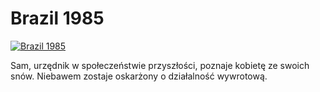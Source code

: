 Brazil 1985 
=============
[![Brazil 1985 ](http://vidos.pl/images/player.gif)](http://vidos.pl/brazil-1985)

 Sam, urzędnik w społeczeństwie przyszłości, poznaje kobietę ze swoich snów. Niebawem zostaje oskarżony o działalność wywrotową. 
